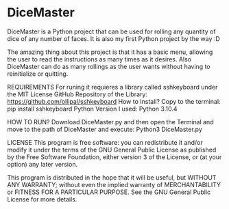 # DiceMaster
DiceMaster is a Python project that can be used for rolling any quantity of dice of any number of faces.
It is also my first Python project by the way :D  

The amazing thing about this project is that it has a basic menu, allowing the user to read the instructions as many times as it desires.
Also DiceMaster can do as many rollings as the user wants without having to reinitialize or quitting.


REQUIREMENTS
For runing it requieres a library called sshkeyboard under the MIT License 
GitHub Repository of the Library: https://github.com/ollipal/sshkeyboard
How to Install? Copy to the terminal: pip install sshkeyboard
Python Version I used: Python 3.10.4

HOW TO RUN?
Download DiceMaster.py and then open the Terminal and move to the path of DiceMaster and execute: Python3 DiceMaster.py

LICENSE
This program is free software: you can redistribute it and/or modify
it under the terms of the GNU General Public License as published by
the Free Software Foundation, either version 3 of the License, or
(at your option) any later version.

This program is distributed in the hope that it will be useful,
but WITHOUT ANY WARRANTY; without even the implied warranty of
MERCHANTABILITY or FITNESS FOR A PARTICULAR PURPOSE.  See the
GNU General Public License for more details.
